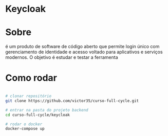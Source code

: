 # Keycloak

# Sobre
é um produto de software de código aberto que permite login único com gerenciamento de identidade e acesso voltado para aplicativos e serviços modernos.
O objetivo é estudar e testar a ferramenta

# Como rodar
```bash

# clonar repositório
git clone https://github.com/victor35/curso-full-cycle.git

# entrar na pasta do projeto backend
cd curso-full-cycle/keycloak

# rodar o docker
docker-compose up

```
